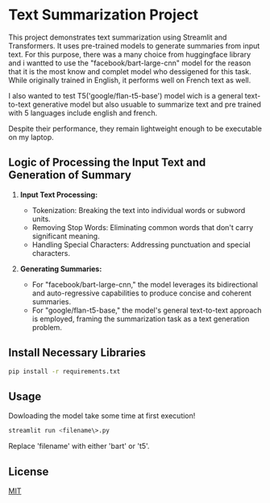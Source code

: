 # Text Summarization Project

This project demonstrates text summarization using Streamlit and Transformers. It uses pre-trained models to generate summaries from input text.
For this purpose, there was a many choice from huggingface library and i wantted to use the "facebook/bart-large-cnn" model for the reason that it is the most know and complet model who dessigened for this task. While originally trained in English, it performs well on French text as well.

I also wanted to test T5('google/flan-t5-base') model wich is a general text-to-text generative model but also usuable to summarize text and pre trained with 5 languages include english and french.

Despite their performance, they remain lightweight enough to be executable on my laptop.

## Logic of Processing the Input Text and Generation of Summary

1. **Input Text Processing:**
   - Tokenization: Breaking the text into individual words or subword units.
   - Removing Stop Words: Eliminating common words that don't carry significant meaning.
   - Handling Special Characters: Addressing punctuation and special characters.

2. **Generating Summaries:**
   - For "facebook/bart-large-cnn," the model leverages its bidirectional and auto-regressive capabilities to produce concise and coherent summaries.
   - For "google/flan-t5-base," the model's general text-to-text approach is employed, framing the summarization task as a text generation problem.



## Install Necessary Libraries

```bash
pip install -r requirements.txt
```

## Usage

Dowloading the model take some time at first execution!

```bash
streamlit run <filename\>.py
```
Replace 'filename' with either 'bart' or 't5'.






## License

[MIT](https://choosealicense.com/licenses/mit/)